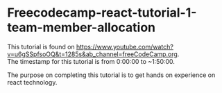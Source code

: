 # Freecodecamp-react-tutorial-1-team-member-allocation

This tutorial is found on https://www.youtube.com/watch?v=u6gSSpfsoOQ&t=1285s&ab_channel=freeCodeCamp.org.  
The timestamp for this tutorial is from 0:00:00 to ~1:50:00.

The purpose on completing this tutorial is to get hands on experience on react technology.

